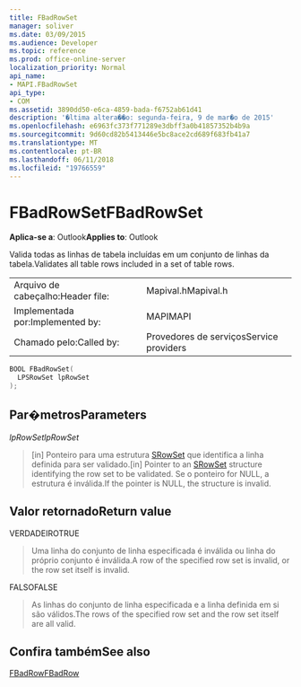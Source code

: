 ```yaml
---
title: FBadRowSet
manager: soliver
ms.date: 03/09/2015
ms.audience: Developer
ms.topic: reference
ms.prod: office-online-server
localization_priority: Normal
api_name:
- MAPI.FBadRowSet
api_type:
- COM
ms.assetid: 3890dd50-e6ca-4859-bada-f6752ab61d41
description: '�ltima altera��o: segunda-feira, 9 de mar�o de 2015'
ms.openlocfilehash: e6963fc373f771289e3dbff3a0b41857352b4b9a
ms.sourcegitcommit: 9d60cd82b5413446e5bc8ace2cd689f683fb41a7
ms.translationtype: MT
ms.contentlocale: pt-BR
ms.lasthandoff: 06/11/2018
ms.locfileid: "19766559"
---
```

# <a name="fbadrowset"></a><span data-ttu-id="cc202-103">FBadRowSet</span><span class="sxs-lookup"><span data-stu-id="cc202-103">FBadRowSet</span></span>

  
  
<span data-ttu-id="cc202-104">**Aplica-se a**: Outlook</span><span class="sxs-lookup"><span data-stu-id="cc202-104">**Applies to**: Outlook</span></span> 
  
<span data-ttu-id="cc202-105">Valida todas as linhas de tabela incluídas em um conjunto de linhas da tabela.</span><span class="sxs-lookup"><span data-stu-id="cc202-105">Validates all table rows included in a set of table rows.</span></span>
  
|||
|:-----|:-----|
|<span data-ttu-id="cc202-106">Arquivo de cabeçalho:</span><span class="sxs-lookup"><span data-stu-id="cc202-106">Header file:</span></span>  <br/> |<span data-ttu-id="cc202-107">Mapival.h</span><span class="sxs-lookup"><span data-stu-id="cc202-107">Mapival.h</span></span>  <br/> |
|<span data-ttu-id="cc202-108">Implementada por:</span><span class="sxs-lookup"><span data-stu-id="cc202-108">Implemented by:</span></span>  <br/> |<span data-ttu-id="cc202-109">MAPI</span><span class="sxs-lookup"><span data-stu-id="cc202-109">MAPI</span></span>  <br/> |
|<span data-ttu-id="cc202-110">Chamado pelo:</span><span class="sxs-lookup"><span data-stu-id="cc202-110">Called by:</span></span>  <br/> |<span data-ttu-id="cc202-111">Provedores de serviços</span><span class="sxs-lookup"><span data-stu-id="cc202-111">Service providers</span></span>  <br/> |
   
```cpp
BOOL FBadRowSet(
  LPSRowSet lpRowSet
);
```

## <a name="parameters"></a><span data-ttu-id="cc202-112">Par�metros</span><span class="sxs-lookup"><span data-stu-id="cc202-112">Parameters</span></span>

 <span data-ttu-id="cc202-113">_lpRowSet_</span><span class="sxs-lookup"><span data-stu-id="cc202-113">_lpRowSet_</span></span>
  
> <span data-ttu-id="cc202-114">[in] Ponteiro para uma estrutura [SRowSet](srowset.md) que identifica a linha definida para ser validado.</span><span class="sxs-lookup"><span data-stu-id="cc202-114">[in] Pointer to an [SRowSet](srowset.md) structure identifying the row set to be validated.</span></span> <span data-ttu-id="cc202-115">Se o ponteiro for NULL, a estrutura é inválida.</span><span class="sxs-lookup"><span data-stu-id="cc202-115">If the pointer is NULL, the structure is invalid.</span></span> 
    
## <a name="return-value"></a><span data-ttu-id="cc202-116">Valor retornado</span><span class="sxs-lookup"><span data-stu-id="cc202-116">Return value</span></span>

<span data-ttu-id="cc202-117">VERDADEIRO</span><span class="sxs-lookup"><span data-stu-id="cc202-117">TRUE</span></span> 
  
> <span data-ttu-id="cc202-118">Uma linha do conjunto de linha especificada é inválida ou linha do próprio conjunto é inválida.</span><span class="sxs-lookup"><span data-stu-id="cc202-118">A row of the specified row set is invalid, or the row set itself is invalid.</span></span> 
    
<span data-ttu-id="cc202-119">FALSO</span><span class="sxs-lookup"><span data-stu-id="cc202-119">FALSE</span></span> 
  
> <span data-ttu-id="cc202-120">As linhas do conjunto de linha especificada e a linha definida em si são válidos.</span><span class="sxs-lookup"><span data-stu-id="cc202-120">The rows of the specified row set and the row set itself are all valid.</span></span>
    
## <a name="see-also"></a><span data-ttu-id="cc202-121">Confira também</span><span class="sxs-lookup"><span data-stu-id="cc202-121">See also</span></span>



[<span data-ttu-id="cc202-122">FBadRow</span><span class="sxs-lookup"><span data-stu-id="cc202-122">FBadRow</span></span>](fbadrow.md)

